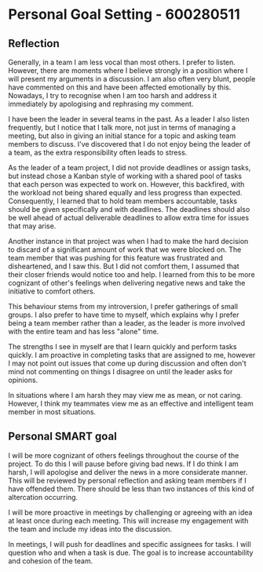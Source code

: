 # Personal Goal Setting - 600280511

## Reflection

Generally, in a team I am less vocal than most others. I prefer to listen. However, there are moments where I believe strongly in a position where I will present my arguments in a discussion. I am also often very blunt, people have commented on this and have been affected emotionally by this. Nowadays, I try to recognise when I am too harsh and address it immediately by apologising and rephrasing my comment. 

I have been the leader in several teams in the past. As a leader I also listen frequently, but I notice that I talk more, not just in terms of managing a meeting, but also in giving an initial stance for a topic and asking team members to discuss.  I've discovered that I do not enjoy being the leader of a team, as the extra responsibility often leads to stress. 

As the leader of a team project, I did not provide deadlines or assign tasks, but instead chose a Kanban style of working with a shared pool of tasks that each person was expected to work on. However, this backfired, with the workload not being shared equally and less progress than expected. Consequently, I learned that to hold team members accountable, tasks should be given specifically and with deadlines. The deadlines should also be well ahead of actual deliverable deadlines to allow extra time for issues that may arise.

Another instance in that project was when I had to make the hard decision to discard of a significant amount of work that we were blocked on. The team member that was pushing for this feature was frustrated and disheartened, and I saw this. But I did not comfort them, I assumed that their closer friends would notice too and help. I learned from this to be more cognizant of other's feelings when delivering negative news and take the initiative to comfort others.

This behaviour stems from my introversion, I prefer gatherings of small groups. I also prefer to have time to myself, which explains why I prefer being a team member rather than a leader, as the leader is more involved with the entire team and has less "alone" time.

The strengths I see in myself are that I learn quickly and perform tasks quickly. I am proactive in completing tasks that are assigned to me, however I may not point out issues that come up during discussion and often don't mind not commenting on things I disagree on until the leader asks for opinions.

In situations where I am harsh they may view me as mean, or not caring. However, I think my teammates view me as an effective and intelligent team member in most situations.

## Personal SMART goal

I will be more cognizant of others feelings throughout the course of the project. To do this I will pause before giving bad news. If I do think I am harsh, I will apologise and deliver the news in a more considerate manner. This will be reviewed by personal reflection and asking team members if I have offended them. There should be less than two instances of this kind of altercation occurring.

I will be more proactive in meetings by challenging or agreeing with an idea at least once during each meeting. This will increase my engagement with the team and include my ideas into the discussion.

In meetings, I will push for deadlines and specific assignees for tasks. I will question who and when a task is due. The goal is to increase accountability and cohesion of the team.

